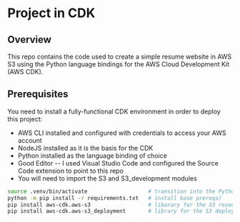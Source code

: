 # Project in CDK

## Overview

This repo contains the code used to create a simple resume website in AWS S3 using the Python language bindings for the AWS Cloud Development Kit (AWS CDK). 

## Prerequisites

You need to install a fully-functional CDK environment in order to deploy this project:
- AWS CLI installed and configured with credentials to access your AWS account
- NodeJS installed as it is the basis for the CDK
- Python installed as the language binding of choice
- Good Editor -- I used Visual Studio Code and configured the Source Code extension to point to this repo
- You will need to import the S3 and S3_development modules

```bash
source .venv/bin/activate                   # transition into the Python virtual environment
python -m pip install -r requirements.txt   # install base prereqs)
pip install aws-cdk.aws-s3                  # libarary for the S3 resources actions
pip install aws-cdk.aws-s3_deployment       # library for the S3 deployment actions
```
